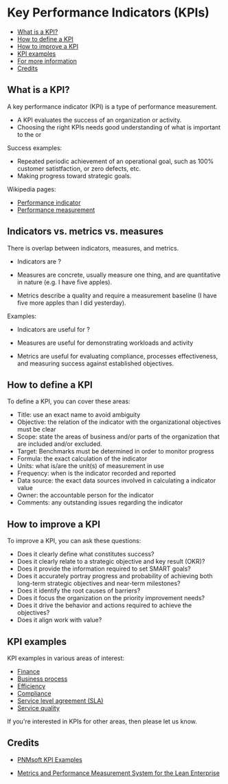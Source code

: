 # Key Performance Indicators (KPIs)

* [What is a KPI?](#what-is-a-kpi)
* [How to define a KPI](#how-to-define-a-kpi)
* [How to improve a KPI](#how-to-improve-a-kpi)
* [KPI examples](#kpi-examples)
* [For more information](#more)
* [Credits](#credits)

<h2><a name="introduction">What is a KPI?</a></h2>

A key performance indicator (KPI) is a type of performance measurement.

* A KPI evaluates the success of an organization or activity.
* Choosing the right KPIs needs good understanding of what is important to the or

Success examples:

* Repeated periodic achievement of an operational goal, such as 100% customer satistfaction, or zero defects, etc.
* Making progress toward strategic goals.

Wikipedia pages:
* [Performance indicator](https://en.wikipedia.org/wiki/Performance_indicator)
* [Performance measurement](https://en.wikipedia.org/wiki/Performance_measurement)


<h2><a name="indicators-vs-meeasures-vs-metrics">Indicators vs. metrics vs. measures</a></h2>

There is overlap between indicators, measures, and metrics.

* Indicators are ?

* Measures are concrete, usually measure one thing, and are quantitative in nature (e.g. I have five apples).

* Metrics describe a quality and require a measurement baseline (I have five more apples than I did yesterday).

Examples:

* Indicators are useful for ?

* Measures are useful for demonstrating workloads and activity

* Metrics are useful for evaluating compliance, processes effectiveness, and measuring success against established objectives.


<h2><a name="how-to-define-a-kpi">How to define a KPI</a></h2>

To define a KPI, you can cover these areas:

* Title: use an exact name to avoid ambiguity
* Objective: the relation of the indicator with the organizational objectives must be clear
* Scope: state the areas of business and/or parts of the organization that are included and/or excluded.
* Target: Benchmarks must be determined in order to monitor progress
* Formula: the exact calculation of the indicator
* Units: what is/are the unit(s) of measurement in use
* Frequency: when is the indicator recorded and reported
* Data source: the exact data sources involved in calculating a indicator value
* Owner: the accountable person for the indicator
* Comments: any outstanding issues regarding the indicator


<h2><a name="how-to-improve-a-kpi">How to improve a KPI</a></h2>

To improve a KPI, you can ask these questions:

* Does it clearly define what constitutes success?
* Does it clearly relate to a strategic objective and key result (OKR)?
* Does it provide the information required to set SMART goals?
* Does it accurately portray progress and probability of achieving both long-term strategic objectives and near-term milestones?
* Does it identify the root causes of barriers?
* Does it focus the organization on the priority improvement needs?
* Does it drive the behavior and actions required to achieve the objectives?
* Does it align work with value?


<h2><a name="kpi-examples">KPI examples</a></h2>

KPI examples in various areas of interest:

* [Finance](examples/finance.md)
* [Business process](examples/business_process.md)
* [Efficiency](examples/efficiency.md)
* [Compliance](examples/compliance.md)
* [Service level agreement (SLA)](examples/service_level_agreements.md)
* [Service quality](examples/service_quality.md)

If you're interested in KPIs for other areas, then please let us know.


<h2><a name="credits">Credits</a></h2>

* [PNMsoft KPI Examples](http://www.pnmsoft.com/resources/bpm-tutorial/key-performance-indicators/)

* [Metrics and Performance Measurement System for the Lean Enterprise](https://ocw.mit.edu/courses/aeronautics-and-astronautics/16-852j-integrating-the-lean-enterprise-fall-2005/lecture-notes/12_metrics.pdf)
